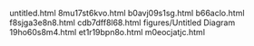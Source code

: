 untitled.html
8mu17st6kvo.html
b0avj09s1sg.html
b66aclo.html
f8sjga3e8n8.html
cdb7dff8l68.html
figures/Untitled Diagram
19ho60s8m4.html
et1r19bpn8o.html
m0eocjatjc.html